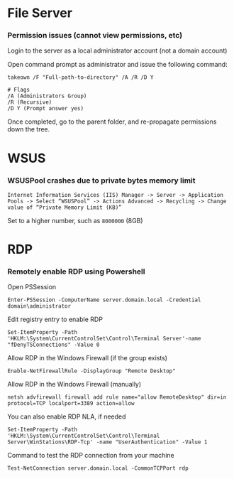 # File Server

### Permission issues (cannot view permissions, etc)

Login to the server as a local administrator account (not a domain account)

Open command prompt as administrator and issue the following command:

```
takeown /F "Full-path-to-directory" /A /R /D Y
```

```
# Flags
/A (Administrators Group)
/R (Recursive)
/D Y (Prompt answer yes)
```

Once completed, go to the parent folder, and re-propagate permissions down the tree.

# WSUS

### WSUSPool crashes due to private bytes memory limit

```
Internet Information Services (IIS) Manager -> Server -> Application Pools -> Select “WSUSPool” -> Actions Advanced -> Recycling -> Change value of “Private Memory Limit (KB)”
```

Set to a higher number, such as `8000000` (8GB)

# RDP

### Remotely enable RDP using Powershell

Open PSSession

```
Enter-PSSession -ComputerName server.domain.local -Credential domain\administrator
```

Edit registry entry to enable RDP

```
Set-ItemProperty -Path 'HKLM:\System\CurrentControlSet\Control\Terminal Server'-name "fDenyTSConnections" -Value 0
```

Allow RDP in the Windows Firewall (if the group exists)

```
Enable-NetFirewallRule -DisplayGroup "Remote Desktop"
```

Allow RDP in the Windows Firewall (manually)

```
netsh advfirewall firewall add rule name="allow RemoteDesktop" dir=in protocol=TCP localport=3389 action=allow
```

You can also enable RDP NLA, if needed

```
Set-ItemProperty -Path 'HKLM:\System\CurrentControlSet\Control\Terminal Server\WinStations\RDP-Tcp' -name "UserAuthentication" -Value 1
```

Command to test the RDP connection from your machine

```
Test-NetConnection server.domain.local -CommonTCPPort rdp
```
